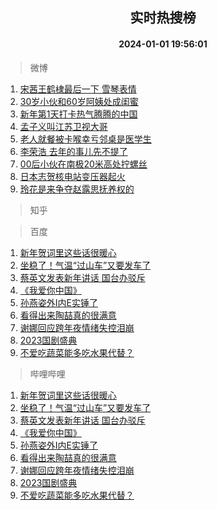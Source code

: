 <div align="center"><h2>实时热搜榜</h2><h4>2024-01-01 19:56:01</h4></div>

> 微博  

1. [宋茜王鹤棣最后一下 雪琴表情](https://s.weibo.com/weibo?q=%E5%AE%8B%E8%8C%9C%E7%8E%8B%E9%B9%A4%E6%A3%A3%E6%9C%80%E5%90%8E%E4%B8%80%E4%B8%8B%20%E9%9B%AA%E7%90%B4%E8%A1%A8%E6%83%85&t=31&band_rank=1&Refer=top)<br />
2. [30岁小伙和60岁阿姨处成闺蜜](https://s.weibo.com/weibo?q=%2330%E5%B2%81%E5%B0%8F%E4%BC%99%E5%92%8C60%E5%B2%81%E9%98%BF%E5%A7%A8%E5%A4%84%E6%88%90%E9%97%BA%E8%9C%9C%23&t=31&band_rank=2&Refer=top)<br />
3. [新年第1天打卡热气腾腾的中国](https://s.weibo.com/weibo?q=%23%E6%96%B0%E5%B9%B4%E7%AC%AC1%E5%A4%A9%E6%89%93%E5%8D%A1%E7%83%AD%E6%B0%94%E8%85%BE%E8%85%BE%E7%9A%84%E4%B8%AD%E5%9B%BD%23&t=31&band_rank=3&Refer=top)<br />
4. [孟子义叫江苏卫视大哥](https://s.weibo.com/weibo?q=%23%E5%AD%9F%E5%AD%90%E4%B9%89%E5%8F%AB%E6%B1%9F%E8%8B%8F%E5%8D%AB%E8%A7%86%E5%A4%A7%E5%93%A5%23&t=31&band_rank=4&Refer=top)<br />
5. [老人就餐被卡喉幸亏邻桌是医学生](https://s.weibo.com/weibo?q=%23%E8%80%81%E4%BA%BA%E5%B0%B1%E9%A4%90%E8%A2%AB%E5%8D%A1%E5%96%89%E5%B9%B8%E4%BA%8F%E9%82%BB%E6%A1%8C%E6%98%AF%E5%8C%BB%E5%AD%A6%E7%94%9F%23&t=31&band_rank=5&Refer=top)<br />
6. [李荣浩 去年的事儿先不提了](https://s.weibo.com/weibo?q=%E6%9D%8E%E8%8D%A3%E6%B5%A9%20%E5%8E%BB%E5%B9%B4%E7%9A%84%E4%BA%8B%E5%84%BF%E5%85%88%E4%B8%8D%E6%8F%90%E4%BA%86&t=31&band_rank=6&Refer=top)<br />
7. [00后小伙在南极20米高处拧螺丝](https://s.weibo.com/weibo?q=%2300%E5%90%8E%E5%B0%8F%E4%BC%99%E5%9C%A8%E5%8D%97%E6%9E%8120%E7%B1%B3%E9%AB%98%E5%A4%84%E6%8B%A7%E8%9E%BA%E4%B8%9D%23&t=31&band_rank=7&Refer=top)<br />
8. [日本志贺核电站变压器起火](https://s.weibo.com/weibo?q=%23%E6%97%A5%E6%9C%AC%E5%BF%97%E8%B4%BA%E6%A0%B8%E7%94%B5%E7%AB%99%E5%8F%98%E5%8E%8B%E5%99%A8%E8%B5%B7%E7%81%AB%23&t=31&band_rank=8&Refer=top)<br />
9. [玲花是来争夺赵露思抚养权的](https://s.weibo.com/weibo?q=%E7%8E%B2%E8%8A%B1%E6%98%AF%E6%9D%A5%E4%BA%89%E5%A4%BA%E8%B5%B5%E9%9C%B2%E6%80%9D%E6%8A%9A%E5%85%BB%E6%9D%83%E7%9A%84&t=31&band_rank=9&Refer=top)<br />

> 知乎  


> 百度  

1. [新年贺词里这些话很暖心](https://www.baidu.com/s?wd=%E6%96%B0%E5%B9%B4%E8%B4%BA%E8%AF%8D%E9%87%8C%E8%BF%99%E4%BA%9B%E8%AF%9D%E5%BE%88%E6%9A%96%E5%BF%83&sa=fyb_news&rsv_dl=fyb_news)<br />
2. [坐稳了！气温“过山车”又要发车了](https://www.baidu.com/s?wd=%E5%9D%90%E7%A8%B3%E4%BA%86%EF%BC%81%E6%B0%94%E6%B8%A9%E2%80%9C%E8%BF%87%E5%B1%B1%E8%BD%A6%E2%80%9D%E5%8F%88%E8%A6%81%E5%8F%91%E8%BD%A6%E4%BA%86&sa=fyb_news&rsv_dl=fyb_news)<br />
3. [蔡英文发表新年讲话 国台办驳斥](https://www.baidu.com/s?wd=%E8%94%A1%E8%8B%B1%E6%96%87%E5%8F%91%E8%A1%A8%E6%96%B0%E5%B9%B4%E8%AE%B2%E8%AF%9D+%E5%9B%BD%E5%8F%B0%E5%8A%9E%E9%A9%B3%E6%96%A5&sa=fyb_news&rsv_dl=fyb_news)<br />
4. [《我爱你中国》](https://www.baidu.com/s?wd=%E3%80%8A%E6%88%91%E7%88%B1%E4%BD%A0%E4%B8%AD%E5%9B%BD%E3%80%8B&sa=fyb_news&rsv_dl=fyb_news)<br />
5. [孙燕姿外I内E实锤了](https://www.baidu.com/s?wd=%E5%AD%99%E7%87%95%E5%A7%BF%E5%A4%96I%E5%86%85E%E5%AE%9E%E9%94%A4%E4%BA%86&sa=fyb_news&rsv_dl=fyb_news)<br />
6. [看得出来陶喆真的很满意](https://www.baidu.com/s?wd=%E7%9C%8B%E5%BE%97%E5%87%BA%E6%9D%A5%E9%99%B6%E5%96%86%E7%9C%9F%E7%9A%84%E5%BE%88%E6%BB%A1%E6%84%8F&sa=fyb_news&rsv_dl=fyb_news)<br />
7. [谢娜回应跨年夜情绪失控泪崩](https://www.baidu.com/s?wd=%E8%B0%A2%E5%A8%9C%E5%9B%9E%E5%BA%94%E8%B7%A8%E5%B9%B4%E5%A4%9C%E6%83%85%E7%BB%AA%E5%A4%B1%E6%8E%A7%E6%B3%AA%E5%B4%A9&sa=fyb_news&rsv_dl=fyb_news)<br />
8. [2023国剧盛典](https://www.baidu.com/s?wd=2023%E5%9B%BD%E5%89%A7%E7%9B%9B%E5%85%B8&sa=fyb_news&rsv_dl=fyb_news)<br />
9. [不爱吃蔬菜能多吃水果代替？](https://www.baidu.com/s?wd=%E4%B8%8D%E7%88%B1%E5%90%83%E8%94%AC%E8%8F%9C%E8%83%BD%E5%A4%9A%E5%90%83%E6%B0%B4%E6%9E%9C%E4%BB%A3%E6%9B%BF%EF%BC%9F&sa=fyb_news&rsv_dl=fyb_news)<br />

> 哔哩哔哩  

1. [新年贺词里这些话很暖心](https://www.baidu.com/s?wd=%E6%96%B0%E5%B9%B4%E8%B4%BA%E8%AF%8D%E9%87%8C%E8%BF%99%E4%BA%9B%E8%AF%9D%E5%BE%88%E6%9A%96%E5%BF%83&sa=fyb_news&rsv_dl=fyb_news)<br />
2. [坐稳了！气温“过山车”又要发车了](https://www.baidu.com/s?wd=%E5%9D%90%E7%A8%B3%E4%BA%86%EF%BC%81%E6%B0%94%E6%B8%A9%E2%80%9C%E8%BF%87%E5%B1%B1%E8%BD%A6%E2%80%9D%E5%8F%88%E8%A6%81%E5%8F%91%E8%BD%A6%E4%BA%86&sa=fyb_news&rsv_dl=fyb_news)<br />
3. [蔡英文发表新年讲话 国台办驳斥](https://www.baidu.com/s?wd=%E8%94%A1%E8%8B%B1%E6%96%87%E5%8F%91%E8%A1%A8%E6%96%B0%E5%B9%B4%E8%AE%B2%E8%AF%9D+%E5%9B%BD%E5%8F%B0%E5%8A%9E%E9%A9%B3%E6%96%A5&sa=fyb_news&rsv_dl=fyb_news)<br />
4. [《我爱你中国》](https://www.baidu.com/s?wd=%E3%80%8A%E6%88%91%E7%88%B1%E4%BD%A0%E4%B8%AD%E5%9B%BD%E3%80%8B&sa=fyb_news&rsv_dl=fyb_news)<br />
5. [孙燕姿外I内E实锤了](https://www.baidu.com/s?wd=%E5%AD%99%E7%87%95%E5%A7%BF%E5%A4%96I%E5%86%85E%E5%AE%9E%E9%94%A4%E4%BA%86&sa=fyb_news&rsv_dl=fyb_news)<br />
6. [看得出来陶喆真的很满意](https://www.baidu.com/s?wd=%E7%9C%8B%E5%BE%97%E5%87%BA%E6%9D%A5%E9%99%B6%E5%96%86%E7%9C%9F%E7%9A%84%E5%BE%88%E6%BB%A1%E6%84%8F&sa=fyb_news&rsv_dl=fyb_news)<br />
7. [谢娜回应跨年夜情绪失控泪崩](https://www.baidu.com/s?wd=%E8%B0%A2%E5%A8%9C%E5%9B%9E%E5%BA%94%E8%B7%A8%E5%B9%B4%E5%A4%9C%E6%83%85%E7%BB%AA%E5%A4%B1%E6%8E%A7%E6%B3%AA%E5%B4%A9&sa=fyb_news&rsv_dl=fyb_news)<br />
8. [2023国剧盛典](https://www.baidu.com/s?wd=2023%E5%9B%BD%E5%89%A7%E7%9B%9B%E5%85%B8&sa=fyb_news&rsv_dl=fyb_news)<br />
9. [不爱吃蔬菜能多吃水果代替？](https://www.baidu.com/s?wd=%E4%B8%8D%E7%88%B1%E5%90%83%E8%94%AC%E8%8F%9C%E8%83%BD%E5%A4%9A%E5%90%83%E6%B0%B4%E6%9E%9C%E4%BB%A3%E6%9B%BF%EF%BC%9F&sa=fyb_news&rsv_dl=fyb_news)<br />
